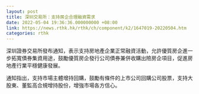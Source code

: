```yaml
---
layout: post
title: 深圳交易所：支持房企合理融資需求
date: 2022-05-04 19:36:36.000000000 +08:00
link: https://news.rthk.hk/rthk/ch/component/k2/1647019-20220504.htm
categories: rthk
---
```


深圳證券交易所發布通知，表示支持房地產企業正常融資活動，允許優質房企進一步拓寬債券集資用途，鼓勵優質房企發行公司債券兼併收購出險房企項目，促進房地產行業平穩健康發展。

通知指出，支持市場主體增持回購，鼓勵有條件的上市公司回購公司股票，支持大股東、董監高合規增持股份，增強市場各方信心。
